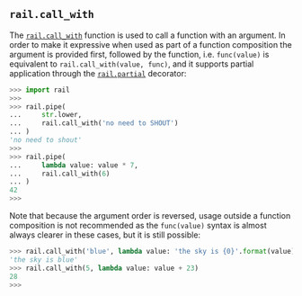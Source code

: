 ## `rail.call_with`

The [`rail.call_with`](#railcall_with) function is used to call a function with an argument. In order to make it expressive when used as part of a function composition the argument is provided first, followed by the function, i.e. `func(value)` is equivalent to `rail.call_with(value, func)`, and it supports partial application through the [`rail.partial`](./rail.partial.md#railpartial) decorator:

```python
>>> import rail
>>>
>>> rail.pipe(
...     str.lower,
...     rail.call_with('no need to SHOUT')
... )
'no need to shout'
>>>
>>> rail.pipe(
...     lambda value: value * 7,
...     rail.call_with(6)
... )
42
>>>
```

Note that because the argument order is reversed, usage outside a function composition is not recommended as the `func(value)` syntax is almost always clearer in these cases, but it is still possible:

```python
>>> rail.call_with('blue', lambda value: 'the sky is {0}'.format(value))
'the sky is blue'
>>> rail.call_with(5, lambda value: value + 23)
28
>>>
```
